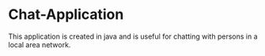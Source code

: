 # Chat-Application
This application is created in java and is useful for chatting with persons in a local area network.
